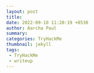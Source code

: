 ```yaml
---
layout: post
title: 
date: 2022-09-10 11:20:19 +0530
author: Aarcha Paul
summary: 
categories: TryHackMe
thumbnail: jekyll
tags:
 - TryHackMe
 - writeup
---
```

